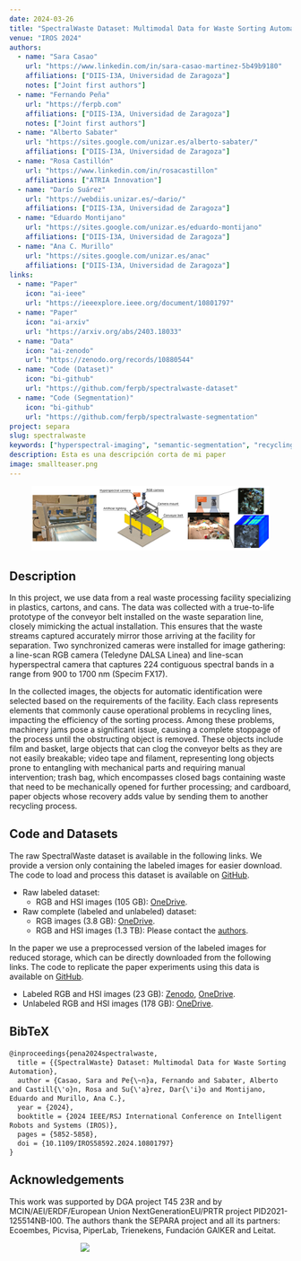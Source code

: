 ```yaml
---
date: 2024-03-26
title: "SpectralWaste Dataset: Multimodal Data for Waste Sorting Automation"
venue: "IROS 2024"
authors:
  - name: "Sara Casao"
    url: "https://www.linkedin.com/in/sara-casao-martinez-5b49b9180"
    affiliations: ["DIIS-I3A, Universidad de Zaragoza"]
    notes: ["Joint first authors"]
  - name: "Fernando Peña"
    url: "https://ferpb.com"
    affiliations: ["DIIS-I3A, Universidad de Zaragoza"]
    notes: ["Joint first authors"]
  - name: "Alberto Sabater"
    url: "https://sites.google.com/unizar.es/alberto-sabater/"
    affiliations: ["DIIS-I3A, Universidad de Zaragoza"]
  - name: "Rosa Castillón"
    url: "https://www.linkedin.com/in/rosacastillon"
    affiliations: ["ATRIA Innovation"]
  - name: "Darío Suárez"
    url: "https://webdiis.unizar.es/~dario/"
    affiliations: ["DIIS-I3A, Universidad de Zaragoza"]
  - name: "Eduardo Montijano"
    url: "https://sites.google.com/unizar.es/eduardo-montijano"
    affiliations: ["DIIS-I3A, Universidad de Zaragoza"]
  - name: "Ana C. Murillo"
    url: "https://sites.google.com/unizar.es/anac"
    affiliations: ["DIIS-I3A, Universidad de Zaragoza"]
links:
  - name: "Paper"
    icon: "ai-ieee"
    url: "https://ieeexplore.ieee.org/document/10801797"
  - name: "Paper"
    icon: "ai-arxiv"
    url: "https://arxiv.org/abs/2403.18033"
  - name: "Data"
    icon: "ai-zenodo"
    url: "https://zenodo.org/records/10880544"
  - name: "Code (Dataset)"
    icon: "bi-github"
    url: "https://github.com/ferpb/spectralwaste-dataset"
  - name: "Code (Segmentation)"
    icon: "bi-github"
    url: "https://github.com/ferpb/spectralwaste-segmentation"
project: separa
slug: spectralwaste
keywords: ["hyperspectral-imaging", "semantic-segmentation", "recycling"]
description: Esta es una descripción corta de mi paper
image: smallteaser.png
---
```


<figure>
  <img src="teaser.png" alt="Descriptive caption">
</figure>

## Description

In this project, we use data from a real waste processing facility specializing in plastics, cartons, and cans. The data was collected with a true-to-life prototype of the conveyor belt installed on the waste separation line, closely mimicking the actual installation. This ensures that the waste streams captured accurately mirror those arriving at the facility for separation. Two synchronized cameras were installed for image gathering: a line-scan RGB camera (Teledyne DALSA Linea) and line-scan hyperspectral camera that captures 224 contiguous spectral bands in a range from 900 to 1700 nm (Specim FX17).

In the collected images, the objects for automatic identification were selected based on the requirements of the facility. Each class represents elements that commonly cause operational problems in recycling lines, impacting the efficiency of the sorting process. Among these problems, machinery jams pose a significant issue, causing a complete stoppage of the process until the obstructing object is removed. These objects include film and basket, large objects that can clog the conveyor belts as they are not easily breakable; video tape and filament, representing long objects prone to entangling with mechanical parts and requiring manual intervention; trash bag, which encompasses closed bags containing waste that need to be mechanically opened for further processing; and cardboard, paper objects whose recovery adds value by sending them to another recycling process.

## Code and Datasets

The raw SpectralWaste dataset is available in the following links. We provide a version only containing the labeled images for easier download. The code to load and process this dataset is available on [GitHub][dataset-repo].

* Raw labeled dataset:
  * RGB and HSI images (105 GB): [OneDrive][raw-labeled-onedrive].
* Raw complete (labeled and unlabeled) dataset:
  * RGB images (3.8 GB): [OneDrive][raw-full-rgb-onedrive].
  * RGB and HSI images (1.3 TB): Please contact the [authors](mailto:fpena@unizar.es,acm@unizar.es).

In the paper we use a preprocessed version of the labeled images for reduced storage, which can be directly downloaded from the following links. The code to replicate the paper experiments using this data is available on [GitHub][segmentation-repo]. 

* Labeled RGB and HSI images (23 GB): [Zenodo][preprocessed-labeled-zenodo], [OneDrive][preprocessed-labeled-onedrive].
* Unlabeled RGB and HSI images (178 GB): [OneDrive][preprocessed-unlabeled-onedrive].

[dataset-repo]: https://github.com/ferpb/spectralwaste-dataset
[segmentation-repo]: https://github.com/ferpb/spectralwaste-segmentation

[preprocessed-labeled-zenodo]: https://zenodo.org/records/10880544
[preprocessed-labeled-onedrive]: https://unizares-my.sharepoint.com/:u:/g/personal/756012_unizar_es/EVJygVCmvs1BrCvA_WEtcIcBkUGbgsmN4fLaWGwr_lLJBw?e=lSPWxs
[preprocessed-unlabeled-onedrive]: https://unizares-my.sharepoint.com/:u:/g/personal/756012_unizar_es/Ea5ec2LtwoVOjlKfobsqbwsBTsgQMbIcnh_p0YbQvEH36A?e=vu4BHh
[raw-labeled-onedrive]: https://unizares-my.sharepoint.com/:f:/g/personal/756012_unizar_es/EkzyB3aciG1GncKAHUdh_sEB2Ch8kGwxLTyvLBHdKTiM_Q?e=feRBh6
[raw-full-rgb-onedrive]: https://unizares-my.sharepoint.com/:u:/g/personal/756012_unizar_es/EWFDxj3rv1JFnPFVLCd0ePwBV3hsps2nwX84nq3orIgHzw?e=wtXoXC

## BibTeX

```
@inproceedings{pena2024spectralwaste,
  title = {{SpectralWaste} Dataset: Multimodal Data for Waste Sorting Automation},
  author = {Casao, Sara and Pe{\~n}a, Fernando and Sabater, Alberto and Castill{\'o}n, Rosa and Su{\'a}rez, Dar{\'i}o and Montijano, Eduardo and Murillo, Ana C.},
  year = {2024},
  booktitle = {2024 IEEE/RSJ International Conference on Intelligent Robots and Systems (IROS)},
  pages = {5852-5858},
  doi = {10.1109/IROS58592.2024.10801797}
}
```

## Acknowledgements

This work was supported by DGA project T45 23R and by MCIN/AEI/ERDF/European Union NextGenerationEU/PRTR project PID2021-125514NB-I00. The authors thank the SEPARA project and all its partners: Ecoembes, Picvisa, PiperLab, Trienekens, Fundación GAIKER and Leitat.


<img src="/logos/aei-eu.png" style="width: 250px; display: block; margin: 0 auto">
